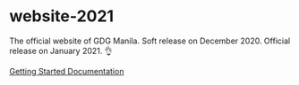 # website-2021
The official website of GDG Manila.
Soft release on December 2020.
Official release on January 2021.
👌

[Getting Started Documentation](./docs/getting-started.md)